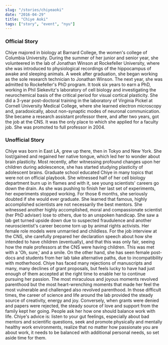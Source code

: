 ```yaml
---
slug: "/stories/chiyeaoki"
date: "2016-04-29"
title: "Chiye Aoki"
tags: ["story", "event", "nyu"]
---
```

### Official Story
Chiye majored in biology at Barnard College, the women's college of Columbia University. During the summer of her junior and senior year, she volunteered in the lab of Jonathan Winson at Rockefeller University, where she was introduced to physiological recordings of the hippocampus of awake and sleeping animals. A week after graduation, she began working as the sole research technician to Jonathan Winson. The next year, she was admitted to Rockefeller's PhD program. It took six years to earn a PhD, working in Phil Siekevitz's laboratory of cell biology and investigating the neurochemical basis of the critical period for visual cortical plasticity. She did a 3-year post-doctoral training in the laboratory of Virginia Pickel at Cornell University Medical College, where she learned electron microscopy and, paradoxically, about non-synaptic modes of neuronal communication. She became a research assistant professor there, and after two years, got the job at the CNS. It was the only place to which she applied for a faculty job. She was promoted to full professor in 2004.

### Unofficial Story
Chiye was born in East LA, grew up there, then in Tokyo and New York. She lost/gained and regained her native tongue, which led her to wonder about brain plasticity. Most recently, after witnessing profound changes upon her children during adolescence, she has started studying plasticity of adolescent brains. Graduate school educated Chiye in many topics that were not on official playbook. She witnessed half of her cell biology department burn up in flames and with it, see young scientists' careers go down the drain. As she was pushing to finish her last set of experiments, her experiments stopped working. For those 6 months, she seriously doubted if she would ever graduate. She learned that famous, highly accomplished scientists are not necessarily the best mentors. She witnessed another highly accomplished, moral and compassionate scientist (her PhD adviser) lose to others, due to an unspoken handicap. She saw a lab get turned upside down due to suspected fraudulence and another neuroscientist's career become torn up by animal rights activists. Her female role models were unmarried and childless. For the job interview at the CNS, she carefully prepared her declaration speech about how she intended to have children (eventually), and that this was only fair, seeing how the male professors at the CNS were having children. This was met with a 'Oh, sure,' and a smile. On the other hand, she has seen female post-docs and students from her lab take alternative paths, due to incompatibility with motherhood. Chiye has faced many rejections of manuscripts and many, many declines of grant proposals, but feels lucky to have had just enough of them accepted at the right time to enable her to continue pursuing her passion. The most miraculous and joyous moments revolved parenthood but the most heart-wrenching moments that made her feel the most vulnerable and challenged also revolved parenthood. In those difficult times, the career of science and life around the lab provided the steady source of creativity, energy and joy. Conversely, when grants were denied and papers were rejected, the steady source of love and support from the family kept her going. People ask her how one should balance work with life. Chiye's advice is: listen to your gut feelings, especially about bad mentors and scientific questions, seek and promote physically and mentally healthy work environments, realize that no matter how passionate you are about work, it needs to be balanced with additional personal needs, so set aside time for them.

